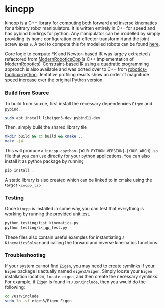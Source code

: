 # kincpp
kincpp is a C++ library for computing both forward and inverse kinematics for arbitrary robot
manipulators. It is written entirely in C++ for speed and has pybind bindings for python.
Any manipulator can be modelled by simply providing its home configuration end-effector transform `M` and the joint screw axes `S`.
A tool to compute this for modelled robots can be found [here](https://github.com/Interbotix/kinematics_from_description).

Core logic to compute FK and Newton-based IK was largely extracted / refactored from
[ModernRoboticsCpp](https://github.com/Le0nX/ModernRoboticsCpp)
(a C++ implementation of [ModernRobotics](https://github.com/NxRLab/ModernRobotics)).
Constraint-based IK using a quadratic programming approach is also available and was ported over
to C++ from [robotics-toolbox-python](https://github.com/petercorke/robotics-toolbox-python).
Tentative profiling results show an order of magnitude speed increase over the original Python
version.


### Build from Source
To build from source, first install the necessary dependencies `Eigen` and `pybind`.
```bash
sudo apt install libeigen3-dev pybind11-dev
```
Then, simply build the shared library file
```bash
mkdir build && cd build && cmake ..
make -j4
```
This will produce a `kincpp.cpython-{YOUR_PYTHON_VERSION}-{YOUR_ARCH}.so` file that you can use directly for your python applications. You can also install it as python package by running
```bash
pip install .
```
A static library is also created which can be linked to in cmake using the target `kincpp_lib`.

### Testing
Once `kincpp` is installed in some way, you can test that everything is working by running the provided unit test.
```bash
python testing/test_kinematics.py
python testing/ik_qp_test.py
```
These files also contain useful examples for instantiating a `KinematicsSolver` and calling
the forward and inverse kinematics functions.

### Troubleshooting
If your system cannot find `Eigen`, you may need to create symlinks if your `Eigen` package is actually named `eigen3/Eigen`.
Simply locate your `Eigen` installation location, `locate eigen`, and then create the necessary symlinks.
For example, if `Eigen` is found in `/usr/include`, then you would do the following:
```bash
cd /usr/include
sudo ln -sf eigen3/Eigen Eigen
```
